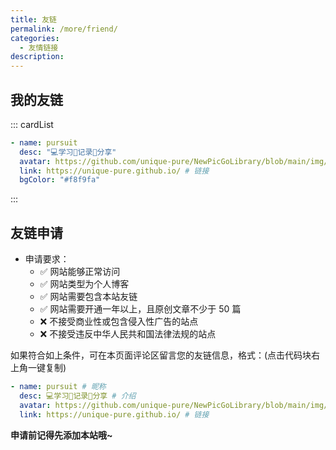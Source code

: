 ```yaml
---
title: 友链
permalink: /more/friend/
categories:
  - 友情链接
description:
---
```


<!--
普通卡片列表容器，可用于友情链接、项目推荐、古诗词展示等。
cardList 后面可跟随一个数字表示每行最多显示多少个，选值范围1~4，默认3。在小屏时会根据屏幕宽度减少每行显示数量。
-->

## 我的友链

::: cardList

```yaml
- name: pursuit
  desc: "💻学习📝记录🔗分享"
  avatar: https://github.com/unique-pure/NewPicGoLibrary/blob/main/img/67893254.jpeg # 头像
  link: https://unique-pure.github.io/ # 链接
  bgColor: "#f8f9fa"
```

:::

## 友链申请

- 申请要求：
  - ✅ 网站能够正常访问
  - ✅ 网站类型为个人博客
  - ✅ 网站需要包含本站友链
  - ✅ 网站需要开通一年以上，且原创文章不少于 50 篇
  - ❌ 不接受商业性或包含侵入性广告的站点
  - ❌ 不接受违反中华人民共和国法律法规的站点

如果符合如上条件，可在本页面评论区留言您的友链信息，格式：(点击代码块右上角一键复制)

```yaml
- name: pursuit # 昵称
  desc: 💻学习📝记录🔗分享 # 介绍
  avatar: https://github.com/unique-pure/NewPicGoLibrary/blob/main/img/67893254.jpeg # 头像
  link: https://unique-pure.github.io/ # 链接
```

**申请前记得先添加本站哦~**